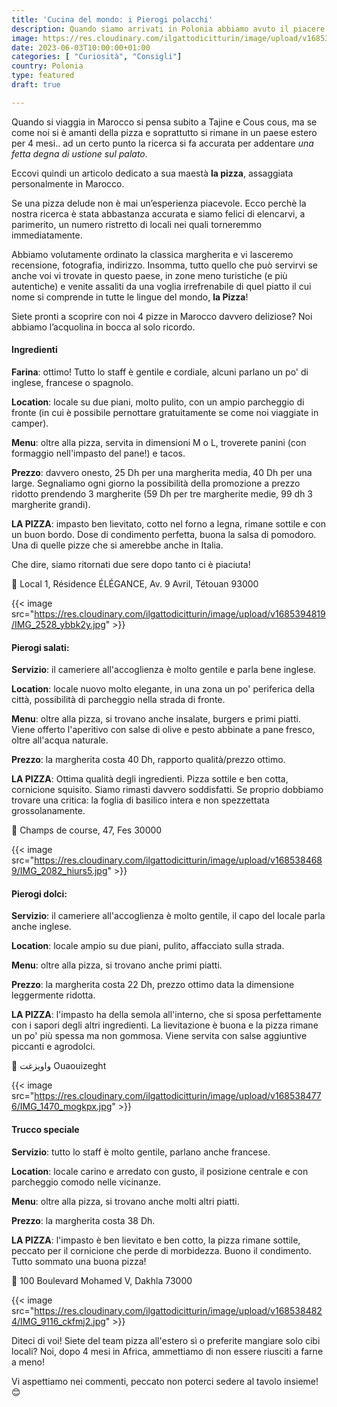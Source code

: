 ```yaml
---
title: 'Cucina del mondo: i Pierogi polacchi'
description: Quando siamo arrivati in Polonia abbiamo avuto il piacere di assaggiare i pierogi, tipici ravioli, nella versione salata.. e dolce! Siediti, abbiamo aggiunto un posto a tavola!
image: https://res.cloudinary.com/ilgattodicitturin/image/upload/v1685384737/IMG_2577_lxtqoc.jpg
date: 2023-06-03T10:00:00+01:00
categories: [ "Curiosità", "Consigli"]
country: Polonia
type: featured
draft: true

---
```




Quando si viaggia in Marocco si pensa subito a Tajine e Cous cous, ma se come noi si è amanti della pizza e soprattutto si rimane in un paese estero per 4 mesi.. 
ad un certo punto la ricerca si fa accurata per addentare _una fetta degna di ustione sul palato_.

Eccovi quindi un articolo dedicato a sua maestà **la pizza**, assaggiata personalmente in Marocco.

Se una pizza delude non è mai un’esperienza piacevole. Ecco perchè la nostra ricerca è stata abbastanza
accurata e siamo felici di elencarvi, a parimerito, un numero ristretto di locali nei quali torneremmo immediatamente. 

Abbiamo volutamente ordinato la classica margherita e vi lasceremo recensione, fotografia, indirizzo. Insomma, tutto quello che può servirvi se anche voi vi trovate in questo paese, in zone meno turistiche (e più autentiche) e venite assaliti da una voglia irrefrenabile di quel piatto il cui nome si comprende in tutte le lingue del mondo, **la Pizza**! 

Siete pronti a scoprire con noi 4 pizze in Marocco davvero deliziose? Noi abbiamo l’acquolina in bocca al solo ricordo.

#### Ingredienti 

**Farina**: ottimo! Tutto lo staff è gentile e cordiale, alcuni parlano un po' di inglese, francese o spagnolo. 

**Location**: locale su due piani, molto pulito, con un ampio parcheggio di fronte (in cui è possibile pernottare gratuitamente se come noi viaggiate in camper). 

**Menu**: oltre alla pizza, servita in dimensioni M o L, troverete panini (con formaggio nell'impasto del pane!) e tacos.

**Prezzo**: davvero onesto, 25 Dh per una margherita media, 40 Dh per una large. Segnaliamo ogni giorno la possibilità della promozione a prezzo ridotto prendendo 3 margherite (59 Dh per tre margherite medie, 99 dh 3 margherite grandi).

**LA PIZZA**: impasto ben lievitato, cotto nel forno a legna, rimane sottile e con un buon bordo. Dose di condimento perfetta, buona la salsa di pomodoro. Una di quelle pizze che si amerebbe anche in Italia.

Che dire, siamo ritornati due sere dopo tanto ci è piaciuta!

📍 Local 1, Résidence ÉLÉGANCE, Av. 9 Avril, Tétouan 93000

{{< image src="https://res.cloudinary.com/ilgattodicitturin/image/upload/v1685394819/IMG_2528_ybbk2y.jpg" >}}


#### Pierogi salati: 

**Servizio**: il cameriere all'accoglienza è molto gentile e parla bene inglese.  

**Location**: locale nuovo molto elegante, in una zona un po' periferica della città, possibilità di parcheggio nella strada di fronte.

**Menu**: oltre alla pizza, si trovano anche insalate, burgers e primi piatti. Viene offerto l'aperitivo con salse di olive e pesto abbinate a pane fresco, oltre all'acqua naturale.

**Prezzo**: la margherita costa 40 Dh, rapporto qualità/prezzo ottimo. 

**LA PIZZA**: Ottima qualità degli ingredienti. Pizza sottile e ben cotta, cornicione squisito. Siamo rimasti davvero soddisfatti. Se proprio dobbiamo trovare una critica: la foglia di basilico intera e non spezzettata grossolanamente.

📍 Champs de course, 47, Fes 30000

{{< image src="https://res.cloudinary.com/ilgattodicitturin/image/upload/v1685384689/IMG_2082_hiurs5.jpg" >}}


#### Pierogi dolci: 

**Servizio**: il cameriere all'accoglienza è molto gentile, il capo del locale parla anche inglese.  

**Location**: locale ampio su due piani, pulito, affacciato sulla strada.

**Menu**: oltre alla pizza, si trovano anche primi piatti. 

**Prezzo**: la margherita costa 22 Dh, prezzo ottimo data la dimensione leggermente ridotta.

**LA PIZZA**: l'impasto ha della semola all'interno, che si sposa perfettamente con i sapori degli altri ingredienti. La lievitazione è buona e la pizza rimane un po' più spessa ma non gommosa. Viene servita con salse aggiuntive piccanti e agrodolci. 

📍 واويزغت Ouaouizeght

{{< image src="https://res.cloudinary.com/ilgattodicitturin/image/upload/v1685384776/IMG_1470_mogkpx.jpg" >}}


#### Trucco speciale

**Servizio**: tutto lo staff è molto gentile, parlano anche francese.  

**Location**: locale carino e arredato con gusto, il posizione centrale e con parcheggio comodo nelle vicinanze.

**Menu**: oltre alla pizza, si trovano anche molti altri piatti. 

**Prezzo**: la margherita costa 38 Dh.

**LA PIZZA**: l'impasto è ben lievitato e ben cotto, la pizza rimane sottile, peccato per il cornicione che perde di morbidezza. Buono il condimento. Tutto sommato una buona pizza!

📍 100 Boulevard Mohamed V, Dakhla 73000

{{< image src="https://res.cloudinary.com/ilgattodicitturin/image/upload/v1685384824/IMG_9116_ckfmj2.jpg" >}}



Diteci di voi! Siete del team pizza all'estero sì o preferite mangiare solo cibi locali? 
Noi, dopo 4 mesi in Africa, ammettiamo di non essere riusciti a farne a meno! 


Vi aspettiamo nei commenti, peccato non poterci sedere al tavolo insieme! 😊